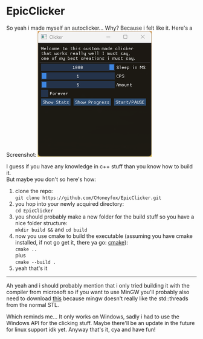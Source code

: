 # EpicClicker
So yeah i made myself an autoclicker...
Why?
Because i felt like it.
Here's a Screenshot:
![Screenshot](presentation/Screenshot.png)

I guess if you have any knowledge in c++ stuff than you know how to build it.  
But maybe you don't so here's how:

1. clone the repo:  
`git clone https://github.com/CHoneyfox/EpicClicker.git`  
2. you hop into your newly acquired directory:  
`cd EpicClicker`
3. you should probably make a new folder for the build stuff so you have a nice folder structure:  
`mkdir build &&`
and
`cd build`
4. now you use cmake to build the executable (assuming you have cmake installed, if not go get it, there ya go: [cmake](https://cmake.org)):  
`cmake ..`  
plus  
`cmake --build .`  
5. yeah that's it  
---
Ah yeah and i should probably mention that i only tried building it with the compiler from microsoft so if you want to use MinGW you'll probably also need to download [this](https://github.com/meganz/mingw-std-threads.git) because mingw doesn't really like the std::threads from the normal STL.

Which reminds me... 
It only works on Windows, sadly i had to use the Windows API for the clicking stuff.
Maybe there'll be an update in the future for linux support idk yet.
Anyway that's it, cya and have fun!
